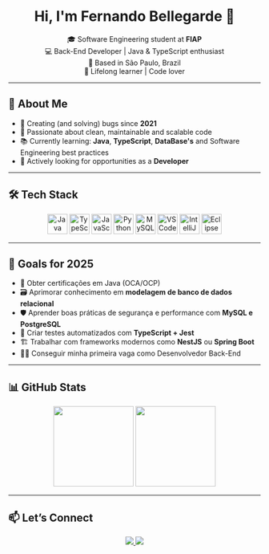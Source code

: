 <h1 align="center">Hi, I'm Fernando Bellegarde 👋</h1>

<p align="center">
  🎓 Software Engineering student at <strong>FIAP</strong><br>
  💻 Back-End Developer | Java & TypeScript enthusiast<br>
  📍 Based in São Paulo, Brazil<br>
  🧠 Lifelong learner | Code lover
</p>

---

## 🚀 About Me

- 🐞 Creating (and solving) bugs since **2021**
- 🧼 Passionate about clean, maintainable and scalable code
- 📚 Currently learning: **Java**, **TypeScript**, **DataBase's** and Software Engineering best practices
- 💼 Actively looking for opportunities as a **Developer**

---

## 🛠️ Tech Stack

<p align="center">
  <img src="https://cdn.jsdelivr.net/gh/devicons/devicon/icons/java/java-original.svg" height="40" alt="Java"/>
  <img src="https://cdn.jsdelivr.net/gh/devicons/devicon/icons/typescript/typescript-original.svg" height="40" alt="TypeScript"/>
  <img src="https://cdn.jsdelivr.net/gh/devicons/devicon/icons/javascript/javascript-original.svg" height="40" alt="JavaScript"/>
  <img src="https://cdn.jsdelivr.net/gh/devicons/devicon/icons/python/python-original.svg" height="40" alt="Python"/>
  <img src="https://cdn.jsdelivr.net/gh/devicons/devicon/icons/mysql/mysql-original.svg" height="40" alt="MySQL"/>
  <img src="https://cdn.jsdelivr.net/gh/devicons/devicon/icons/vscode/vscode-original.svg" height="40" alt="VS Code"/>
  <img src="https://cdn.jsdelivr.net/gh/devicons/devicon/icons/intellij/intellij-original.svg" height="40" alt="IntelliJ"/>
  <img src="https://icon.icepanel.io/Technology/svg/Eclipse-IDE.svg" height="40" alt="Eclipse"/>

</p>

---

## 🎯 Goals for 2025

- 📜 Obter certificações em Java (OCA/OCP)
- 🗃️ Aprimorar conhecimento em **modelagem de banco de dados relacional**
- 🛡️ Aprender boas práticas de segurança e performance com **MySQL e PostgreSQL**
- 🧪 Criar testes automatizados com **TypeScript + Jest**
- 🏗️ Trabalhar com frameworks modernos como **NestJS** ou **Spring Boot**
- 👨‍💼 Conseguir minha primeira vaga como Desenvolvedor Back-End

---

## 📊 GitHub Stats

<div align="center">
  <img height="160em" src="https://github-readme-stats.vercel.app/api?username=fernandoBellegarde&show_icons=true&theme=react" />
  <img height="160em" src="https://github-readme-stats.vercel.app/api/top-langs/?username=fernandoBellegarde&layout=compact&theme=react" />
</div>

---

## 📫 Let’s Connect

<p align="center">
  <a href="mailto:fernandobellegarde@gmail.com">
    <img src="https://img.shields.io/badge/-Gmail-D14836?style=flat&logo=gmail&logoColor=white" />
  </a>
  <a href="https://www.linkedin.com/in/fernandobellegarde" target="_blank">
    <img src="https://img.shields.io/badge/-LinkedIn-0A66C2?style=flat&logo=linkedin&logoColor=white" />
  </a>
</p>

